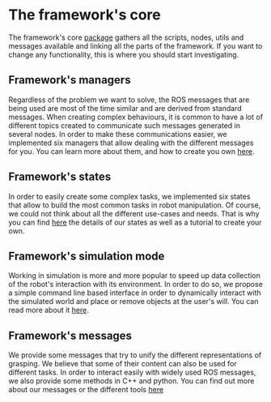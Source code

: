 # The framework's core
The framework's core [package](https://github.com/shadow-robot/modular_benchmarking_framework/tree/kinetic-devel/modular_framework_core) gathers all the scripts, nodes, utils and messages available and linking all the parts of the framework. If you want to change any functionality, this is where you should start investigating.

## Framework's managers
Regardless of the problem we want to solve, the ROS messages that are being used are most of the time similar and are derived from standard messages. When creating complex behaviours, it is common to have a lot of different topics created to communicate such messages generated in several nodes. In order to make these communications easier, we implemented six managers that allow dealing with the different messages for you. You can learn more about them, and how to create you own [here](./5_1_managers.md).

## Framework's states
In order to easily create some complex tasks, we implemented six states that allow to build the most common tasks in robot manipulation. Of course, we could not think about all the different use-cases and needs. That is why you can find [here](./5_2_states.md) the details of our states as well as a tutorial to create your own.

## Framework's simulation mode
Working in simulation is more and more popular to speed up data collection of the robot's interaction with its environment. In order to do so, we propose a simple command line based interface in order to dynamically interact with the simulated world and place or remove objects at the user's will. You can read more about it [here](./5_3_simulation_mode.md).

## Framework's messages
We provide some messages that try to unify the different representations of grasping. We believe that some of their content can also be used for different tasks. In order to interact easily with widely used ROS messages, we also provide some methods in C++ and python. You can find out more about our messages or the different tools [here](./5_4_messages.md)
